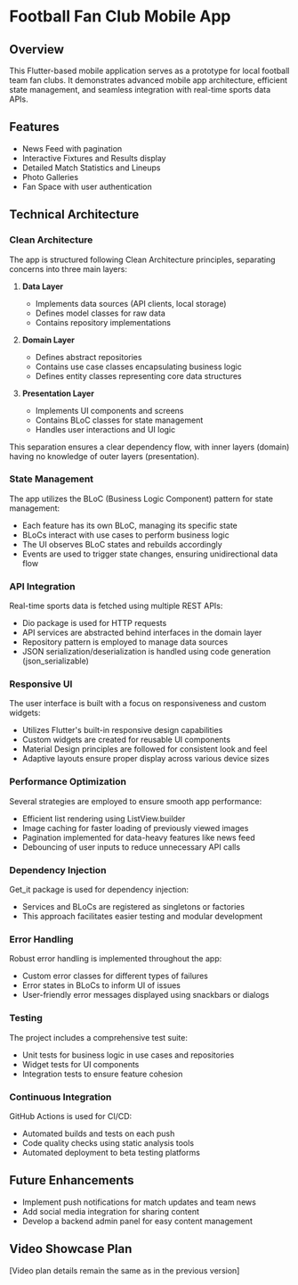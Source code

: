 # Football Fan Club Mobile App

## Overview
This Flutter-based mobile application serves as a prototype for local football team fan clubs. It demonstrates advanced mobile app architecture, efficient state management, and seamless integration with real-time sports data APIs.

## Features
- News Feed with pagination
- Interactive Fixtures and Results display
- Detailed Match Statistics and Lineups
- Photo Galleries
- Fan Space with user authentication

## Technical Architecture

### Clean Architecture
The app is structured following Clean Architecture principles, separating concerns into three main layers:

1. **Data Layer**
   - Implements data sources (API clients, local storage)
   - Defines model classes for raw data
   - Contains repository implementations

2. **Domain Layer**
   - Defines abstract repositories
   - Contains use case classes encapsulating business logic
   - Defines entity classes representing core data structures

3. **Presentation Layer**
   - Implements UI components and screens
   - Contains BLoC classes for state management
   - Handles user interactions and UI logic

This separation ensures a clear dependency flow, with inner layers (domain) having no knowledge of outer layers (presentation).

### State Management
The app utilizes the BLoC (Business Logic Component) pattern for state management:

- Each feature has its own BLoC, managing its specific state
- BLoCs interact with use cases to perform business logic
- The UI observes BLoC states and rebuilds accordingly
- Events are used to trigger state changes, ensuring unidirectional data flow

### API Integration
Real-time sports data is fetched using multiple REST APIs:

- Dio package is used for HTTP requests
- API services are abstracted behind interfaces in the domain layer
- Repository pattern is employed to manage data sources
- JSON serialization/deserialization is handled using code generation (json_serializable)

### Responsive UI
The user interface is built with a focus on responsiveness and custom widgets:

- Utilizes Flutter's built-in responsive design capabilities
- Custom widgets are created for reusable UI components
- Material Design principles are followed for consistent look and feel
- Adaptive layouts ensure proper display across various device sizes

### Performance Optimization
Several strategies are employed to ensure smooth app performance:

- Efficient list rendering using ListView.builder
- Image caching for faster loading of previously viewed images
- Pagination implemented for data-heavy features like news feed
- Debouncing of user inputs to reduce unnecessary API calls

### Dependency Injection
Get_it package is used for dependency injection:

- Services and BLoCs are registered as singletons or factories
- This approach facilitates easier testing and modular development

### Error Handling
Robust error handling is implemented throughout the app:

- Custom error classes for different types of failures
- Error states in BLoCs to inform UI of issues
- User-friendly error messages displayed using snackbars or dialogs

### Testing
The project includes a comprehensive test suite:

- Unit tests for business logic in use cases and repositories
- Widget tests for UI components
- Integration tests to ensure feature cohesion

### Continuous Integration
GitHub Actions is used for CI/CD:

- Automated builds and tests on each push
- Code quality checks using static analysis tools
- Automated deployment to beta testing platforms

## Future Enhancements
- Implement push notifications for match updates and team news
- Add social media integration for sharing content
- Develop a backend admin panel for easy content management

## Video Showcase Plan

[Video plan details remain the same as in the previous version]
